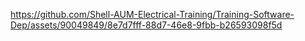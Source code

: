 

https://github.com/Shell-AUM-Electrical-Training/Training-Software-Dep/assets/90049849/8e7d7fff-88d7-46e8-9fbb-b26593098f5d

